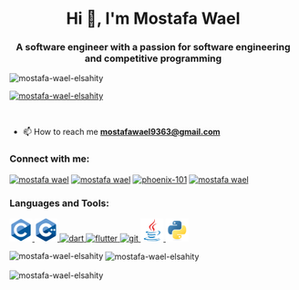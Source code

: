 <h1 align="center">Hi 👋, I'm Mostafa Wael</h1>
<h3 align="center">A software engineer with a passion for software engineering and competitive programming</h3>

<p align="left"> <img src="https://komarev.com/ghpvc/?username=mostafa-wael-elsahity&label=Profile%20views&color=0e75b6&style=flat" alt="mostafa-wael-elsahity" /> </p>

<p align="left"> <a href="https://github.com/ryo-ma/github-profile-trophy"><img src="https://github-profile-trophy.vercel.app/?username=mostafa-wael-elsahity" alt="mostafa-wael-elsahity" /></a> </p>

<p align="left"> <a href="https://twitter.com/" target="blank"><img src="https://img.shields.io/twitter/follow/?logo=twitter&style=for-the-badge" alt="" /></a> </p>

- 📫 How to reach me **mostafawael9363@gmail.com**

<h3 align="left">Connect with me:</h3>
<p align="left">
<a href="https://linkedin.com/in/mostafa wael" target="blank"><img align="center" src="https://raw.githubusercontent.com/rahuldkjain/github-profile-readme-generator/master/src/images/icons/Social/linked-in-alt.svg" alt="mostafa wael" height="30" width="40" /></a>
<a href="https://stackoverflow.com/users/mostafa wael" target="blank"><img align="center" src="https://raw.githubusercontent.com/rahuldkjain/github-profile-readme-generator/master/src/images/icons/Social/stack-overflow.svg" alt="mostafa wael" height="30" width="40" /></a>
<a href="https://codeforces.com/profile/phoenix-101" target="blank"><img align="center" src="https://raw.githubusercontent.com/rahuldkjain/github-profile-readme-generator/master/src/images/icons/Social/codeforces.svg" alt="phoenix-101" height="30" width="40" /></a>
<a href="https://www.leetcode.com/mostafa wael" target="blank"><img align="center" src="https://raw.githubusercontent.com/rahuldkjain/github-profile-readme-generator/master/src/images/icons/Social/leet-code.svg" alt="mostafa wael" height="30" width="40" /></a>
</p>

<h3 align="left">Languages and Tools:</h3>
<p align="left"> <a href="https://www.cprogramming.com/" target="_blank" rel="noreferrer"> <img src="https://raw.githubusercontent.com/devicons/devicon/master/icons/c/c-original.svg" alt="c" width="40" height="40"/> </a> <a href="https://www.w3schools.com/cpp/" target="_blank" rel="noreferrer"> <img src="https://raw.githubusercontent.com/devicons/devicon/master/icons/cplusplus/cplusplus-original.svg" alt="cplusplus" width="40" height="40"/> </a> <a href="https://dart.dev" target="_blank" rel="noreferrer"> <img src="https://www.vectorlogo.zone/logos/dartlang/dartlang-icon.svg" alt="dart" width="40" height="40"/> </a> <a href="https://flutter.dev" target="_blank" rel="noreferrer"> <img src="https://www.vectorlogo.zone/logos/flutterio/flutterio-icon.svg" alt="flutter" width="40" height="40"/> </a> <a href="https://git-scm.com/" target="_blank" rel="noreferrer"> <img src="https://www.vectorlogo.zone/logos/git-scm/git-scm-icon.svg" alt="git" width="40" height="40"/> </a> <a href="https://www.java.com" target="_blank" rel="noreferrer"> <img src="https://raw.githubusercontent.com/devicons/devicon/master/icons/java/java-original.svg" alt="java" width="40" height="40"/> </a> <a href="https://www.python.org" target="_blank" rel="noreferrer"> <img src="https://raw.githubusercontent.com/devicons/devicon/master/icons/python/python-original.svg" alt="python" width="40" height="40"/> </a> </p>

<p><img align="left" src="https://github-readme-stats.vercel.app/api/top-langs?username=mostafa-wael-elsahity&show_icons=true&locale=en&layout=compact" alt="mostafa-wael-elsahity" /></p>

<p>&nbsp;<img align="center" src="https://github-readme-stats.vercel.app/api?username=mostafa-wael-elsahity&show_icons=true&locale=en" alt="mostafa-wael-elsahity" /></p>

<p><img align="center" src="https://github-readme-streak-stats.herokuapp.com/?user=mostafa-wael-elsahity&" alt="mostafa-wael-elsahity" /></p>
